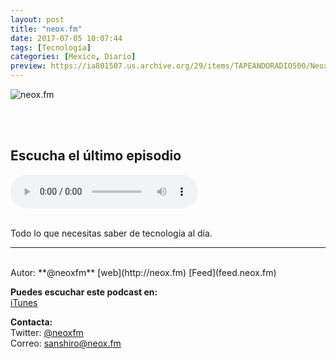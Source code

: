 ```yaml
---
layout: post
title: "neox.fm"
date: 2017-07-05 10:07:44
tags: [Tecnología]
categories: [Mexico, Diario]
preview: https://ia801507.us.archive.org/29/items/TAPEANDORADIO500/Neox-fm300-%20Sanshiro%20Cabañas.JPG
---
```


![neox.fm](https://ia801507.us.archive.org/29/items/TAPEANDORADIO500/Neox-fm500-%20Sanshiro%20Cabañas.JPG)

<br/>
<br/>

## Escucha el último episodio

<!--reproductor-feed=http://feed.neox.fm/-->
<!--reproductor-start-->
<audio id="audio" preload="auto" controls="" src="https://tracking.feedpress.it/link/17432/7637193/365815931-neoxfm-podcast34.mp3"></audio>
<!--reproductor-end-->

<br/>  
Todo lo que necesitas saber de tecnología al día.

_ _ _

<br>
Autor: **@neoxfm**   
[web](http://neox.fm)   
[Feed](feed.neox.fm)  


**Puedes escuchar este podcast en:**  
[iTunes](https://itunes.apple.com/mx/podcast/neox-fm/id1234121370?mt=2)  


**Contacta:**  
Twitter: [@neoxfm](https://twitter.com/neoxfm)   
Correo: [sanshiro@neox.fm](mailto:sanshiro@neox.fm)  

